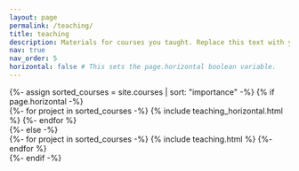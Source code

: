 ```yaml
---
layout: page
permalink: /teaching/
title: teaching
description: Materials for courses you taught. Replace this text with your description.
nav: true
nav_order: 5
horizontal: false # This sets the page.horizontal boolean variable.
---
```


<!--
  Note (Ema): the following block takes the same structure as for the projects section
              (indeed, the _includes/projects.html is used) but sources the data from
              the _courses directory.
-->
<!-- pages/teaching.md -->
<div class="teaching">
<!-- Display projects without categories -->
{%- assign sorted_courses = site.courses | sort: "importance" -%}
<!-- Generate cards for each project -->
{% if page.horizontal -%}
<div class="container">
  <div class="row row-cols-2">
  {%- for project in sorted_courses -%}
    {% include teaching_horizontal.html %}
  {%- endfor %}
  </div>
</div>
{%- else -%}
<div class="grid">
  {%- for project in sorted_courses -%}
    {% include teaching.html %}
  {%- endfor %}
</div>
{%- endif -%}
</div>
